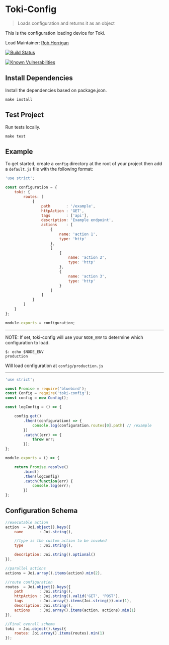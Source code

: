 # Toki-Config <!-- Repo Name -->
> Loads configuration and returns it as an object <!-- Repo Brief Description -->

<!-- Long Description -->
This is the configuration loading device for Toki.

<!-- Maintainer (Hint, probably you) -->
Lead Maintainer: [Rob Horrigan](https://github.com/robhorrigan)

<!-- Badges Go Here -->

<!-- Build Status from Travis -->
[![Build Status](https://travis-ci.org/xogroup/toki-config.svg?branch=master)](https://travis-ci.org/xogroup/toki-config)
<!-- Security Scan from Snyk.io -->
[![Known Vulnerabilities](https://snyk.io/test/github/xogroup/toki-config/badge.svg)](https://snyk.io/test/github/xogroup/toki-config)
<!-- Security Scan from NSP -->


<!-- End Badges -->
<!-- Quick Example -->
## Install Dependencies
Install the dependencies based on package.json.
```Text
make install
```

## Test Project
Run tests locally.
```Text
make test
```

## Example
To get started, create a `config` directory at the root of your project then add
a `default.js` file with the following format:

```Javascript
'use strict';

const configuration = {
    toki: {
        routes: [
            {
                path       : '/example',
                httpAction : 'GET',
                tags       : ['api'],
                description: 'Example endpoint',
                actions    : [
                    {
                        name: 'action 1',
                        type: 'http'
                    },
                    [
                        {
                            name: 'action 2',
                            type: 'http'
                        },
                        {
                            name: 'action 3',
                            type: 'http'
                        }
                    ]
                ]
            }
        ]
    }
};

module.exports = configuration;
```

***

NOTE: If set, toki-config will use your `NODE_ENV` to determine which configuration to load.
```
$: echo $NODE_ENV
production
```
Will load configuration at `config/production.js`

***

```Javascript
'use strict';

const Promise = require('bluebird');
const Config = require('toki-config');
const config = new Config();

const logConfig = () => {

    config.get()
        .then((configuration) => {
            console.log(configuration.routes[0].path) // /example
        })
        .catch((err) => {
            throw err;
        });
};

module.exports = () => {

    return Promise.resolve()
        .bind()
        .then(logConfig)
        .catch(function(err) {
            console.log(err);
        })
};
```

## Configuration Schema

```Javascript
//executable action
action  = Joi.object().keys({
    name       : Joi.string(),

    //type is the custom action to be invoked
    type       : Joi.string(),

    description: Joi.string().optional()
}),

//parallel actions
actions = Joi.array().items(action).min(2),

//route configuration
routes  = Joi.object().keys({
    path       : Joi.string(),
    httpAction : Joi.string().valid('GET', 'POST'),
    tags       : Joi.array().items(Joi.string()).min(1),
    description: Joi.string(),
    actions    : Joi.array().items(action, actions).min(1)
}),

//Final overall schema
toki  = Joi.object().keys({
    routes: Joi.array().items(routes).min(1)
});
```

<!-- Customize this if needed -->

<!-- Anything Else (Sponsors, Links, Etc) -->
